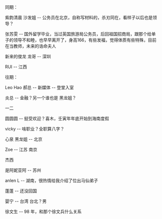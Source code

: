 同期：

紫韵清晨 沙发姐 -- 公务员在北京，自称写材料的，杀刃同在，看样子以后也是领导？

张苏雯 -- 国外留学毕业，当过英国旅游局公务员，后回祖国招商局，跟那个给单子的领导不和睦，也早早离开了，身高166，有些发福，觉得体质有些特殊，目前在当教师，未来的诰命夫人

新来的俊龙 龙哥 -- 深圳

RUI -- 江西


往期：

Leo Hao 郝总 -- 新媒体 -- 登堂入室

炎总 -- 金融？另一个谁也是 黑龙姐？

一二

圆圆圆 -- 挺受欢迎？喜木，壬寅年年底开始到海南度假

vicky -- 啥职业？全职算八字？

心泉 黑龙姐 -- 北京

Zoe -- 江苏 南京

杰西

是阿妮亚阿 -- 苏州

anlen L -- 湖南，很热情给我介绍了位出马仙弟子

蓬蓬 -- 还没回国

婴宁 -- 台湾 台北？男

徐文生 -- 98 年，和那个徐文兵什么关系